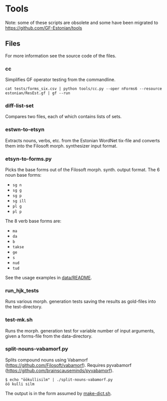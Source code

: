 Tools
=====

Note: some of these scripts are obsolete and some have been migrated to
https://github.com/GF-Estonian/tools

Files
-----

For more information see the source code of the files.

### cc

Simplifies GF operator testing from the commandline.

	cat tests/forms_six.csv | python tools/cc.py --oper nForms6 --resource estonian/ResEst.gf | gf --run

### diff-list-set

Compares two files, each of which contains lists of sets.

### estwn-to-etsyn

Extracts nouns, verbs, etc. from the Estonian WordNet tix-file and converts them
into the Filosoft morph. synthesizer input format.

### etsyn-to-forms.py

Picks the base forms out of the Filosoft morph. synth. output format.
The 6 noun base forms:

  - `sg n`
  - `sg g`
  - `sg p`
  - `sg ill`
  - `pl g`
  - `pl p`

The 8 verb base forms are:

  - `ma`
  - `da`
  - `b`
  - `takse`
  - `ge`
  - `s`
  - `nud`
  - `tud`

See the usage examples in [data/README](../data/README.md).

### run_hjk_tests

Runs various morph. generation tests saving the results as gold-files into the test-directory.

### test-mk.sh

Runs the morph. generation test for variable number of input arguments,
given a forms-file from the data-directory.

### split-nouns-vabamorf.py

Splits compound nouns using Vabamorf (<https://github.com/Filosoft/vabamorf>).
Requires pyvabamorf (<https://github.com/brainscauseminds/pyvabamorf>).

    $ echo "öökullisilm" | ./split-nouns-vabamorf.py
    öö kulli silm

The output is in the form assumed by [make-dict.sh](make-dict.sh).
